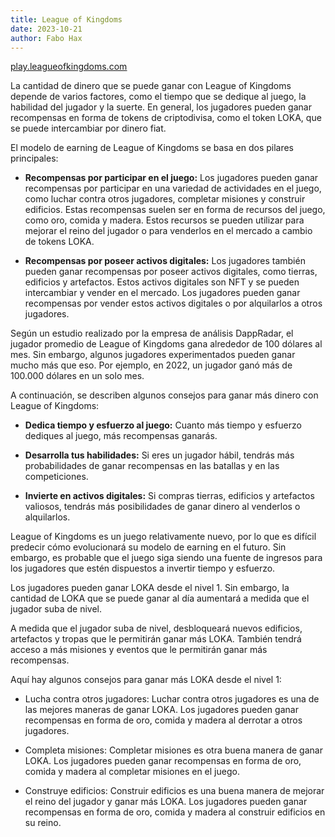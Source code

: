 ```yaml
---
title: League of Kingdoms
date: 2023-10-21
author: Fabo Hax
---
```



<u>[play.leagueofkingdoms.com](https://play.leagueofkingdoms.com/)</u>

La cantidad de dinero que se puede ganar con League of Kingdoms depende de varios factores, como el tiempo que se dedique al juego, la habilidad del jugador y la suerte. En general, los jugadores pueden ganar recompensas en forma de tokens de criptodivisa, como el token LOKA, que se puede intercambiar por dinero fiat.

El modelo de earning de League of Kingdoms se basa en dos pilares principales:

* **Recompensas por participar en el juego:** Los jugadores pueden ganar recompensas por participar en una variedad de actividades en el juego, como luchar contra otros jugadores, completar misiones y construir edificios. Estas recompensas suelen ser en forma de recursos del juego, como oro, comida y madera. Estos recursos se pueden utilizar para mejorar el reino del jugador o para venderlos en el mercado a cambio de tokens LOKA.

* **Recompensas por poseer activos digitales:** Los jugadores también pueden ganar recompensas por poseer activos digitales, como tierras, edificios y artefactos. Estos activos digitales son NFT y se pueden intercambiar y vender en el mercado. Los jugadores pueden ganar recompensas por vender estos activos digitales o por alquilarlos a otros jugadores.

Según un estudio realizado por la empresa de análisis DappRadar, el jugador promedio de League of Kingdoms gana alrededor de 100 dólares al mes. Sin embargo, algunos jugadores experimentados pueden ganar mucho más que eso. Por ejemplo, en 2022, un jugador ganó más de 100.000 dólares en un solo mes.

A continuación, se describen algunos consejos para ganar más dinero con League of Kingdoms:

* **Dedica tiempo y esfuerzo al juego:** Cuanto más tiempo y esfuerzo dediques al juego, más recompensas ganarás.

* **Desarrolla tus habilidades:** Si eres un jugador hábil, tendrás más probabilidades de ganar recompensas en las batallas y en las competiciones.

* **Invierte en activos digitales:** Si compras tierras, edificios y artefactos valiosos, tendrás más posibilidades de ganar dinero al venderlos o alquilarlos.

League of Kingdoms es un juego relativamente nuevo, por lo que es difícil predecir cómo evolucionará su modelo de earning en el futuro. Sin embargo, es probable que el juego siga siendo una fuente de ingresos para los jugadores que estén dispuestos a invertir tiempo y esfuerzo.

Los jugadores pueden ganar LOKA desde el nivel 1. Sin embargo, la cantidad de LOKA que se puede ganar al día aumentará a medida que el jugador suba de nivel.

A medida que el jugador suba de nivel, desbloqueará nuevos edificios, artefactos y tropas que le permitirán ganar más LOKA. También tendrá acceso a más misiones y eventos que le permitirán ganar más recompensas.

Aquí hay algunos consejos para ganar más LOKA desde el nivel 1:

- Lucha contra otros jugadores: Luchar contra otros jugadores es una de las mejores maneras de ganar LOKA. Los jugadores pueden ganar recompensas en forma de oro, comida y madera al derrotar a otros jugadores.

- Completa misiones: Completar misiones es otra buena manera de ganar LOKA. Los jugadores pueden ganar recompensas en forma de oro, comida y madera al completar misiones en el juego.

- Construye edificios: Construir edificios es una buena manera de mejorar el reino del jugador y ganar más LOKA. Los jugadores pueden ganar recompensas en forma de oro, comida y madera al construir edificios en su reino.